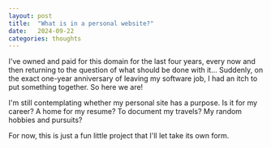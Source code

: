 ```yaml
---
layout: post
title:  "What is in a personal website?"
date:   2024-09-22
categories: thoughts
---
```


I've owned and paid for this domain for the last four years, every now and then returning to the question of what should be done with it... Suddenly, on the exact one-year anniversary of leaving my software job, I had an itch to put something together. So here we are! 

I'm still contemplating whether my personal site has a purpose. Is it for my career? A home for my resume? To document my travels? My random hobbies and pursuits?

For now, this is just a fun little project that I'll let take its own form.

<!-- You’ll find this post in your `_posts` directory. Go ahead and edit it and re-build the site to see your changes. You can rebuild the site in many different ways, but the most common way is to run `jekyll serve`, which launches a web server and auto-regenerates your site when a file is updated.

Jekyll requires blog post files to be named according to the following format:

`YEAR-MONTH-DAY-title.MARKUP`

Where `YEAR` is a four-digit number, `MONTH` and `DAY` are both two-digit numbers, and `MARKUP` is the file extension representing the format used in the file. After that, include the necessary front matter. Take a look at the source for this post to get an idea about how it works.

Jekyll also offers powerful support for code snippets:

{% highlight ruby %}
def print_hi(name)
  puts "Hi, #{name}"
end
print_hi('Tom')
#=> prints 'Hi, Tom' to STDOUT.
{% endhighlight %}

Check out the [Jekyll docs][jekyll-docs] for more info on how to get the most out of Jekyll. File all bugs/feature requests at [Jekyll’s GitHub repo][jekyll-gh]. If you have questions, you can ask them on [Jekyll Talk][jekyll-talk].

[jekyll-docs]: https://jekyllrb.com/docs/home
[jekyll-gh]:   https://github.com/jekyll/jekyll
[jekyll-talk]: https://talk.jekyllrb.com/ -->
